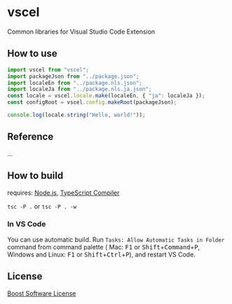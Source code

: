 # vscel

Common libraries for Visual Studio Code Extension

## How to use

```typescript
import vscel from "vscel";
import packageJson from "../package.json";
import localeEn from "../package.nls.json";
import localeJa from "../package.nls.ja.json";
const locale = vscel.locale.make(localeEn, { "ja": localeJa });
const configRoot = vscel.config.makeRoot(packageJson);

console.log(locale.string("Hello, world!"));
```

## Reference

...

## How to build

requires: [Node.js](https://nodejs.org/), [TypeScript Compiler](https://www.npmjs.com/package/typescript)

`tsc -P .` or `tsc -P . -w`

### In VS Code

You can use automatic build. Run `Tasks: Allow Automatic Tasks in Folder` command from command palette ( Mac: <kbd>F1</kbd> or <kbd>Shift</kbd>+<kbd>Command</kbd>+<kbd>P</kbd>, Windows and Linux: <kbd>F1</kbd> or <kbd>Shift</kbd>+<kbd>Ctrl</kbd>+<kbd>P</kbd>), and restart VS Code.

## License

[Boost Software License](./LICENSE_1_0.txt)
